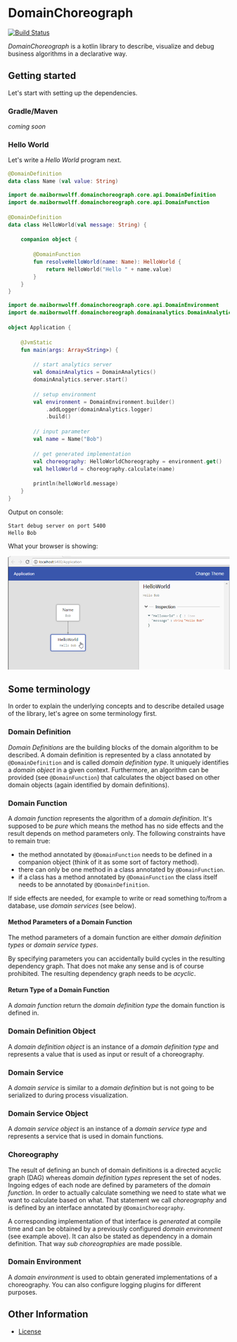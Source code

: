 # DomainChoreograph

[![Build Status](https://travis-ci.org/MaibornWolff/domainchoreograph.svg?branch=master)](https://travis-ci.org/MaibornWolff/domainchoreograph)

*DomainChoreograph* is a kotlin library to describe, visualize and debug business algorithms in a declarative way. 

## Getting started

Let's start with setting up the dependencies.

### Gradle/Maven

*coming soon*

### Hello World
Let's write a *Hello World* program next.

```kotlin
@DomainDefinition
data class Name (val value: String)
```

```kotlin
import de.maibornwolff.domainchoreograph.core.api.DomainDefinition
import de.maibornwolff.domainchoreograph.core.api.DomainFunction

@DomainDefinition
data class HelloWorld(val message: String) {

    companion object {

        @DomainFunction
        fun resolveHelloWorld(name: Name): HelloWorld {
            return HelloWorld("Hello " + name.value)
        }
    }
}
```

```kotlin
import de.maibornwolff.domainchoreograph.core.api.DomainEnvironment
import de.maibornwolff.domainchoreograph.domainanalytics.DomainAnalytics

object Application {

    @JvmStatic
    fun main(args: Array<String>) {

        // start analytics server
        val domainAnalytics = DomainAnalytics()
        domainAnalytics.server.start()

        // setup environment
        val environment = DomainEnvironment.builder()
            .addLogger(domainAnalytics.logger)
            .build()

        // input parameter
        val name = Name("Bob")

        // get generated implementation
        val choreography: HelloWorldChoreography = environment.get()
        val helloWorld = choreography.calculate(name)

        println(helloWorld.message)
    }
}
```

Output on console:
```
Start debug server on port 5400
Hello Bob
```

What your browser is showing:

![Debug-View in Browser](media/hello-world-browseroutput-1.png)

## Some terminology

In order to explain the underlying concepts and to describe detailed usage of the library, let's agree on some terminology first.

### Domain Definition

*Domain Definitions* are the building blocks of the domain algorithm to be described. A domain definition is represented by a class annotated by `@DomainDefinition` and is called *domain definition type*.
It uniquely identifies a *domain object* in a given context. Furthermore, an algorithm can be provided (see `@DomainFunction`) that calculates the object based on other domain objects (again identified by domain definitions). 

### Domain Function

A *domain function* represents the algorithm of a *domain definition*. It's supposed to be _pure_ which means the method has no side effects and the result depends on method parameters only. The following constraints have to remain true:
* the method annotated by `@DomainFunction` needs to be defined in a companion object (think of it as some sort of factory method).
* there can only be one method in a class annotated by `@DomainFunction`.
* if a class has a method annotated by `@DomainFunction` the class itself needs to be annotated by `@DomainDefinition`.

If side effects are needed, for example to write or read something to/from a database, use *domain services* (see below).

#### Method Parameters of a Domain Function
The method parameters of a domain function are either *domain definition types* or *domain service types*.

By specifying parameters you can accidentally build cycles in the resulting dependency graph. That does not make any sense and is of course prohibited. The resulting dependency graph needs to be _acyclic_. 

#### Return Type of a Domain Function
A *domain function* return the *domain definition type* the domain function is defined in.

### Domain Definition Object
A *domain definition object* is an instance of a *domain definition type* and represents a value that is used as input or result of a choreography. 

### Domain Service
A *domain service* is similar to a *domain definition* but is not going to be serialized to during process visualization.

### Domain Service Object
A *domain service object* is an instance of a *domain service type* and represents a service that is used in domain functions. 

### Choreography

The result of defining an bunch of domain definitions is a directed acyclic graph (DAG) whereas *domain definition types* represent the set of nodes. Ingoing edges of each node are defined by parameters of the *domain function*. In order to actually calculate something we need to state what we want to calculate based on what. That statement we call *choreography* and is defined by an interface annotated by `@DomainChoreography`.

A corresponding implementation of that interface is _generated_ at compile time and can be obtained by a previously configured *domain environment* (see example above). It can also be stated as dependency in a domain definition. That way *sub choreographies* are made possible.

### Domain Environment

A *domain environment* is used to obtain generated implementations of a choreography. You can also configure logging plugins for different purposes.
  
## Other Information
* [License](./LICENSE)
